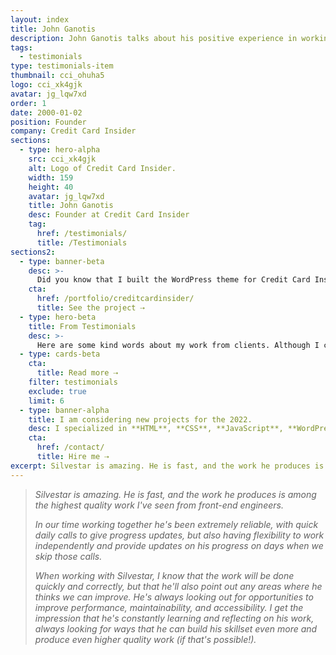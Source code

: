 ```yaml
---
layout: index
title: John Ganotis
description: John Ganotis talks about his positive experience in working with Silvestar Bistrović.
tags:
  - testimonials
type: testimonials-item
thumbnail: cci_ohuha5
logo: cci_xk4gjk
avatar: jg_lqw7xd
order: 1
date: 2000-01-02
position: Founder
company: Credit Card Insider
sections:
  - type: hero-alpha
    src: cci_xk4gjk
    alt: Logo of Credit Card Insider.
    width: 159
    height: 40
    avatar: jg_lqw7xd
    title: John Ganotis
    desc: Founder at Credit Card Insider
    tag:
      href: /testimonials/
      title: /Testimonials
sections2:
  - type: banner-beta
    desc: >-
      Did you know that I built the WordPress theme for Credit Card Insider site?
    cta:
      href: /portfolio/creditcardinsider/
      title: See the project ⇢
  - type: hero-beta
    title: From Testimonials
    desc: >-
      Here are some kind words about my work from clients. Although I collaborated with clients from more than 10 countries, most of them come from **The United States**.
  - type: cards-beta
    cta:
      title: Read more ⇢
    filter: testimonials
    exclude: true
    limit: 6
  - type: banner-alpha
    title: I am considering new projects for the 2022.
    desc: I specialized in **HTML**, **CSS**, **JavaScript**, **WordPress**, **Shopify**, and **JAMstack** technologies.
    cta:
      href: /contact/
      title: Hire me ⇢
excerpt: Silvestar is amazing. He is fast, and the work he produces is among the highest quality work...
---
```


> _Silvestar is amazing. He is fast, and the work he produces is among the highest quality work I've seen from front-end engineers._
>
> _In our time working together he's been extremely reliable, with quick daily calls to give progress updates, but also having flexibility to work independently and provide updates on his progress on days when we skip those calls._
>
> _When working with Silvestar, I know that the work will be done quickly and correctly, but that he'll also point out any areas where he thinks we can improve. He's always looking out for opportunities to improve performance, maintainability, and accessibility. I get the impression that he's constantly learning and reflecting on his work, always looking for ways that he can build his skillset even more and produce even higher quality work (if that's possible!)._
